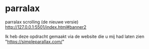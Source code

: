 # parralax
parralax scrolling (de nieuwe versie)
http://127.0.0.1:5501/index.html#banner2

Ik heb deze opdracht gemaakt via de website die u mij had laten zien "https://simpleparallax.com/"
